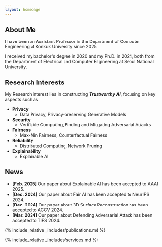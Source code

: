 ```yaml
---
layout: homepage
---
```


## About Me

I have been an Assistant Professor in the Department of Computer Engineering at Konkuk University since 2025.

I received my bachelor's degree in 2020 and my Ph.D. in 2024, both from the Department of Electrical and Computer Engineering at Seoul National University.

## Research Interests

My Research interest lies in constructing **_Trustworthy AI_**, focusing on key aspects such as

- **Privacy**
  - Data Privacy, Privacy-preserving Generative Models
- **Security**
  - Verifiable Computing, Finding and Mitigating Adversarial Attacks
- **Fairness**
  - Max-Min Fairness, Counterfactual Fairness
- **Reliability**
  - Distributed Computing, Network Pruning
- **Explainability**
  - Explainable AI

## News

- **[Feb. 2025]** Our paper about Explainable AI has been accepted to AAAI 2025.
- **[Dec. 2024]** Our paper about Fair AI has been accepted to NeurIPS 2024.
- **[Dec. 2024]** Our paper about 3D Surface Reconstruction has been accepted to ACCV 2024.
- **[Mar. 2024]** Our paper about Defending Adversarial Attack has been accepted to TIFS 2024.

{% include_relative _includes/publications.md %}

{% include_relative _includes/services.md %}

